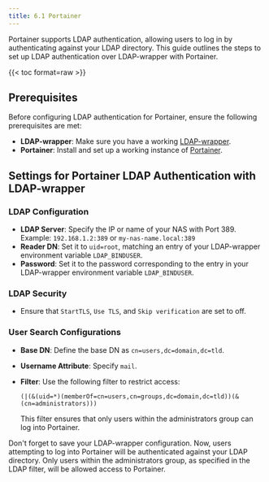 ```yaml
---
title: 6.1 Portainer
---
```


Portainer supports LDAP authentication, allowing users to log in by authenticating against your LDAP directory. This guide outlines the steps to set up LDAP authentication over LDAP-wrapper with Portainer.

{{< toc format=raw >}}

## Prerequisites

Before configuring LDAP authentication for Portainer, ensure the following prerequisites are met:

- **LDAP-wrapper**: Make sure you have a working [LDAP-wrapper](https://github.com/ahaenggli/AzureAD-LDAP-wrapper/).
- **Portainer**: Install and set up a working instance of [Portainer](https://docs.portainer.io/start/install-ce).

## Settings for Portainer LDAP Authentication with LDAP-wrapper

### LDAP Configuration

- **LDAP Server**: Specify the IP or name of your NAS with Port 389.  
  Example: `192.168.1.2:389` or `my-nas-name.local:389`
- **Reader DN**: Set it to `uid=root`, matching an entry of your LDAP-wrapper environment variable `LDAP_BINDUSER`.
- **Password**: Set it to the password corresponding to the entry in your LDAP-wrapper environment variable `LDAP_BINDUSER`.

### LDAP Security

- Ensure that `StartTLS`, `Use TLS`, and `Skip verification` are set to off.

### User Search Configurations

- **Base DN**: Define the base DN as `cn=users,dc=domain,dc=tld`.
- **Username Attribute**: Specify `mail`.
- **Filter**: Use the following filter to restrict access:

  ```plaintext
  (|(&(uid=*)(memberOf=cn=users,cn=groups,dc=domain,dc=tld))(&(cn=administrators)))
  ```

  This filter ensures that only users within the administrators group can log into Portainer.

Don't forget to save your LDAP-wrapper configuration. Now, users attempting to log into Portainer will be authenticated against your LDAP directory. Only users within the administrators group, as specified in the LDAP filter, will be allowed access to Portainer.
